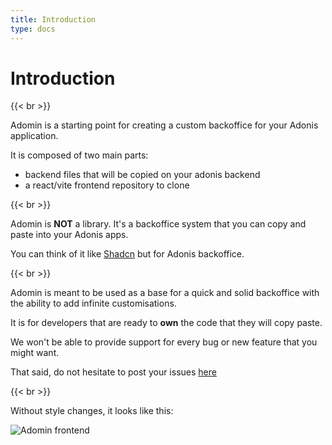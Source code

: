 ```yaml
---
title: Introduction
type: docs
---
```


# Introduction

{{< br >}}

Adomin is a starting point for creating a custom backoffice for your Adonis application.

It is composed of two main parts:

- backend files that will be copied on your adonis backend
- a react/vite frontend repository to clone

{{< br >}}

Adomin is **NOT** a library. It's a backoffice system that you can copy and paste into your Adonis apps.

You can think of it like [Shadcn](https://ui.shadcn.com/docs) but for Adonis backoffice.

{{< br >}}

Adomin is meant to be used as a base for a quick and solid backoffice with the ability to add infinite customisations.

It is for developers that are ready to **own** the code that they will copy paste.

We won't be able to provide support for every bug or new feature that you might want.

That said, do not hesitate to post your issues [here](https://github.com/galadrimteam/adomin/issues)

{{< br >}}

Without style changes, it looks like this:

![Adomin frontend](/adomin/images/frontend.png)
